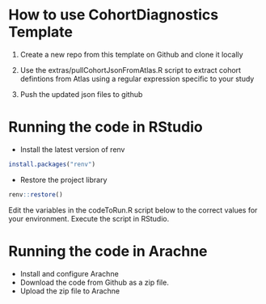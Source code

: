 
# How to use CohortDiagnostics Template

1. Create a new repo from this template on Github and clone it locally

2. Use the extras/pullCohortJsonFromAtlas.R script to extract cohort defintions from Atlas using a regular expression specific to your study

3. Push the updated json files to github

# Running the code in RStudio

- Install the latest version of renv

```R
install.packages("renv")
```

- Restore the project library

```R
renv::restore()
```

Edit the variables in the codeToRun.R script below to the correct values for your environment. 
Execute the script in RStudio.

# Running the code in Arachne

- Install and configure Arachne
- Download the code from Github as a zip file. 
- Upload the zip file to Arachne
